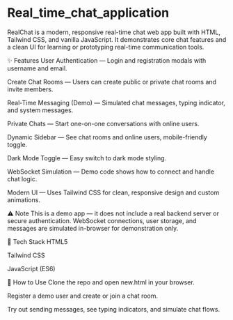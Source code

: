 # Real_time_chat_application
RealChat is a modern, responsive real-time chat web app built with HTML, Tailwind CSS, and vanilla JavaScript.
It demonstrates core chat features and a clean UI for learning or prototyping real-time communication tools.

✨ Features
User Authentication — Login and registration modals with username and email.

Create Chat Rooms — Users can create public or private chat rooms and invite members.

Real-Time Messaging (Demo) — Simulated chat messages, typing indicator, and system messages.

Private Chats — Start one-on-one conversations with online users.

Dynamic Sidebar — See chat rooms and online users, mobile-friendly toggle.

Dark Mode Toggle — Easy switch to dark mode styling.

WebSocket Simulation — Demo code shows how to connect and handle chat logic.

Modern UI — Uses Tailwind CSS for clean, responsive design and custom animations.

⚠️ Note
This is a demo app — it does not include a real backend server or secure authentication.
WebSocket connections, user storage, and messages are simulated in-browser for demonstration only.

📁 Tech Stack
HTML5

Tailwind CSS

JavaScript (ES6)

🚀 How to Use
Clone the repo and open new.html in your browser.

Register a demo user and create or join a chat room.

Try out sending messages, see typing indicators, and simulate chat flows.
